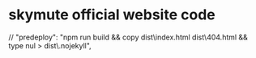 # skymute official website code


  // "predeploy": "npm run build && copy dist\\index.html dist\\404.html && type nul > dist\\.nojekyll",
